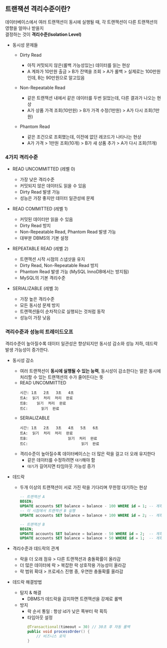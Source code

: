 ## 트랜잭션 격리수준이란?
데이터베이스에서 여러 트랜잭션이 동시에 실행될 때, 각 트랜잭션이 다른 트랜잭션의 영향을 얼마나 받을지  
결정하는 것이 **격리수준(Isolation Level)**

* 동시성 문제들
    + Dirty Read
        - 아직 커밋되지 않은(롤백 가능성있는) 데이터를 읽는 현상
        - A 계좌가 10만원 출금 > B가 잔액을 조회 > A가 롤백 > 실제로는 100만원인데, B는 90만원으로 알고있음

    + Non-Repeatable Read
        - 같은 트랜잭션 내에서 같은 데이터를 두번 읽었는데, 다른 결과가 나오는 현상
        - A가 상품 가격 조회(10만원) > B가 가격 수정(1만원) > A가 다시 조회(1만원)

    + Phantom Read
        - 같은 조건으로 조회했는데, 이전에 없던 레코드가 나타나는 현상
        - A가 가격 > 1만원 조회(10개) > B가 새 상품 추가 > A가 다시 조회(11개)

### 4가지 격리수준

+ READ UNCOMMITTED (레벨 0)
    - 가장 낮은 격리수준
    - 커밋되지 않은 데이터도 읽을 수 있음
    - Dirty Read 발생 가능
    - 성능은 가장 좋지만 데이터 일관성에 문제

+ READ COMMITTED (레벨 1)
    - 커밋된 데이터만 읽을 수 있음
    - Dirty Read 방지
    - Non-Repeatable Read, Phantom Read 발생 가능
    - 대부분 DBMS의 기본 설정

+ REPEATABLE READ (레벨 2)
    - 트랜잭션 시작 시점의 스냅샷을 유지
    - Dirty Read, Non-Repeatable Read 방지
    - Phantom Read 발생 가능 (MySQL InnoDB에서는 방지됨)
    - MySQL의 기본 격리수준

+ SERIALIZABLE (레벨 3)
    - 가장 높은 격리수준
    - 모든 동시성 문제 방지
    - 트랜잭션들이 순차적으로 실행되는 것처럼 동작
    - 성능이 가장 낮음

### 격리수준과 성능의 트레이드오프
격리수준이 높아질수록 데이터 일관성은 향샹되지만 동시성 감소와 성능 저하, 데드락 발생 가능성이 증가한다.

+ 동시성 감소
    - 여러 트랜잭션이 **동시에 실행될 수 있는 능력**, 동시성이 감소한다는 말은 동시에 처리할 수 있는 트랜잭션의 수가 줄어든다는 뜻
    - READ UNCOMMITTED
        ```
        시간: 1초   2초   3초   4초
        트A:  읽기  처리  처리  완료
        트B:    읽기  처리  완료
        트C:      읽기  완료
        ```
    - SERIALIZABLE
        ```
        시간: 1초   2초   3초   4초   5초   6초
        트A:  읽기  처리  처리  완료
        트B:                  읽기  처리  완료
        트C:                        읽기  완료
        ```
    - 격리수준이 높아질수록 데이터베이스는 더 많은 락을 걸고 더 오래 유지한다
        - 같은 데이터를 수정하려면 `대기`해야 함
        - `대기`가 길어지면 타임아웃 가능성 증가

+ 데드락
    - 두개 이상의 트랜잭션이 서로 가진 락을 기다리며 무한정 대기하는 현상
        ```sql
        -- 트랜잭션 A
        BEGIN;
        UPDATE accounts SET balance = balance - 100 WHERE id = 1; -- 계좌1 락
        -- 이 시점에서 트랜잭션 B 실행
        UPDATE accounts SET balance = balance + 100 WHERE id = 2; -- 계좌2 락 요청 (대기)

        -- 트랜잭션 B  
        BEGIN;
        UPDATE accounts SET balance = balance - 50 WHERE id = 2;  -- 계좌2 락
        UPDATE accounts SET balance = balance + 50 WHERE id = 1;  -- 계좌1 락 요청 (대기)
        ```

+ 격리수준과 데드락의 관계
    - 락을 더 오래 점유 > 다른 트랜잭션과 충돌확률이 올라감
    - 더 많은 데이터에 락 > 복잡한 락 상호작용 가능성이 올라감
    - 락 범위 확대 > 프로세스 진행 중, 우연한 충돌확률 올라감

+ 데드락 해결방법
    - 탐지 & 해결
        - DBMS가 데드락을 감지하면 트랜잭션을 강제로 롤백
    - 방지
        - 락 순서 통일 : 항상 id가 낮은 쪽부터 락 획득
        - 타임아웃 설정
            ```java
            @Transactional(timeout = 30) // 30초 후 자동 롤백
            public void processOrder() {
                // 비즈니스 로직
            }
            ```